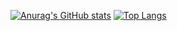 <!-- [![Header](https://github.com/BinaryBun/BinaryBun/blob/main/pic/tan.jpg)](https://vk.com/im0502) -->

[![Anurag's GitHub stats](https://github-readme-stats.vercel.app/api?username=BinaryBun&show_icons=true&theme=radical&border_color=141321)](https://github.com/BinaryBun)
[![Top Langs](https://github-readme-stats.vercel.app/api/top-langs/?username=BinaryBun&layout=compact&bg_color=141321&border_color=141321)](https://github.com/BinaryBun)
